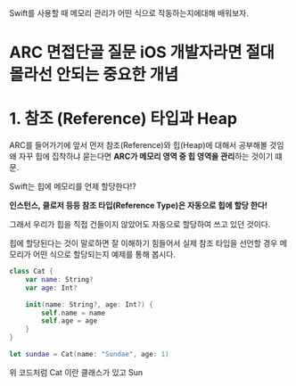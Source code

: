 Swift를 사용할 때 메모리 관리가 어떤 식으로 작동하는지에대해 배워보자.

# ARC 면접단골 질문 iOS 개발자라면 절대 몰라선 안되는 중요한 개념

# 1. 참조 (Reference) 타입과 Heap

ARC를 들어가기에 앞서 먼저 참조(Reference)와 힙(Heap)에 대해서 공부해볼 것임 왜 자꾸 힙에 집착하냐 묻는다면 **ARC가 메모리 영역 중 힙 영역을 관리**하는 것이기 떄문.

Swift는 힙에 메모리를 언제 할당한다!?

**인스턴스, 클로저 등등 참조 타입(Reference Type)은 자동으로 힙에 할당 한다!**

그래서 우리가 힙을 직접 건들이지 않았어도 자동으로 할당하여 쓰고 있던 것이다.

힙에 할당된다는 것이 말로하면 잘 이해하기 힘들어서 실제 참조 타입을 선언할 경우 메모리가 어떤 식으로 할당되는지 예제를 통해 봅시다.

```swift
class Cat {
    var name: String?
    var age: Int?
    
    init(name: String?, age: Int?) {
        self.name = name
        self.age = age
    }
}
 
let sundae = Cat(name: "Sundae", age: 1)
```

위 코드처럼 Cat 이란 클래스가 있고 Sun

